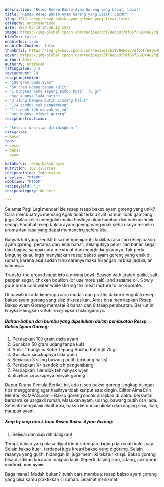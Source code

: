 ```yaml
---
description: "Resep Resep Bakso Ayam Goreng yang Lezat, Lezat"
title: "Resep Resep Bakso Ayam Goreng yang Lezat, Lezat"
slug: 1512-resep-resep-bakso-ayam-goreng-yang-lezat-lezat
category: Uncategorized
date: 2023-03-19T14:36:15.257Z
image: https://img-global.cpcdn.com/recipes/b3f78ebc937df65f/680x482cq70/resep-bakso-ayam-goreng-foto-resep-utama.jpg
hideToc: false
enableToc: true
enableTocContent: false
thumbnail: https://img-global.cpcdn.com/recipes/b3f78ebc937df65f/680x482cq70/resep-bakso-ayam-goreng-foto-resep-utama.jpg
cover: https://img-global.cpcdn.com/recipes/b3f78ebc937df65f/680x482cq70/resep-bakso-ayam-goreng-foto-resep-utama.jpg
author: Admin
authorAv: notfound
ratingvalue: 3.9
reviewcount: 10
recipeingredient:
- "100 gram dada ayam"
- "50 gram udang tanpa kulit"
- "1 bungkus Kobe Tepung Bumbu Putih  75 gr"
- "secukupnya lada putih"
- "3 siung bawang putih cincang halus"
- "1/4 sendok teh pengembang"
- "1 sendok teh minyak wijen"
- "secukupnya minyak goreng"
recipeinstructions:

- "Selesai dan siap dihidangkan!"
categories:
- Resep
tags:
- resep
- bakso
- ayam

katakunci: resep bakso ayam 
nutrition: 102 calories
recipecuisine: Indonesian
preptime: "PT20M"
cooktime: "PT55M"
recipeyield: "1"
recipecategory: Dessert

---
```



Selamat Pagi Lagi mencari ide resep resep bakso ayam goreng yang unik? Cara membuatnya memang Agak tidak terlalu sulit namun tidak gampang juga. Kalau keliru mengolah maka hasilnya akan hambar dan bahkan tidak sedap. Padahal resep bakso ayam goreng yang enak seharusnya memiliki aroma dan rasa yang dapat memancing selera kita.


Banyak hal yang sedikit bisa mempengaruhi kualitas rasa dari resep bakso ayam goreng, pertama dari jenis bahan, selanjutnya pemilihan bahan segar dan bagus, sampai cara membuat dan menghidangkannya. Tak perlu bingung kalau ingin menyiapkan resep bakso ayam goreng yang enak di rumah, karena asal sudah tahu caranya maka hidangan ini bisa jadi sajian istimewa.

Transfer the ground meat into a mixing bowl. Season with grated garlic, salt, pepper, sugar, chicken bouillon (or use more salt), and sesame oil. Slowly pour in ice cold water while stirring the meat mixture to incorporate.


Di bawah ini ada beberapa cara mudah dan praktis dalam mengolah resep bakso ayam goreng yang siap dikreasikan. Anda bisa menyiapkan Resep Bakso Ayam Goreng memakai 8 bahan dan 0 tahap pembuatan. Berikut ini langkah-langkah untuk menyiapkan hidangannya.

<!--inarticleads1-->

##### Bahan-bahan dan bumbu yang diperlukan dalam pembuatan Resep Bakso Ayam Goreng:

1. Persiapkan 100 gram dada ayam
1. Gunakan 50 gram udang tanpa kulit
1. Ambil 1 bungkus Kobe Tepung Bumbu Putih @ 75 gr
1. Gunakan secukupnya lada putih
1. Sediakan 3 siung bawang putih (cincang halus)
1. Persiapkan 1/4 sendok teh pengembang
1. Persiapkan 1 sendok teh minyak wijen
1. Siapkan secukupnya minyak goreng


Dapur Kirana Pemula Berikut ini, ada resep bakso goreng lengkap dengan tips menggoreng agar hasilnya tidak keriput saat dingin. Editor Alma Erin Mentari KOMPAS.com - Bakso goreng cocok disajikan di waktu bersantai bersama keluarga di rumah. Masukan ayam, udang, bawang putih dan lada. Setelah mengalami akulturasi, bakso kemudian diolah dari daging sapi, ikan, maupun ayam. 

<!--inarticleads2-->

##### Step by step untuk buat Resep Bakso Ayam Goreng:


1. Selesai dan siap dihidangkan!

Tetapi, bakso yang biasa dijual identik dengan daging dan kuah kaldu sapi. Selain bakso kuah, terdapat juga kreasi bakso yang digoreng. Selain rasanya yang gurih, hidangan ini juga memiliki tekstur krispi. Bakso goreng bisa dijadikan kudapan maupun lauk. Seperti daging ikan, udang, campuran seafood, dan ayam. 

Bagaimana? Mudah bukan? Itulah cara membuat resep bakso ayam goreng yang bisa kamu praktikkan di rumah. Selamat menikmati
